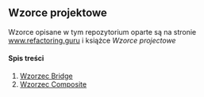 ## Wzorce projektowe

Wzorce opisane w tym repozytorium oparte są na stronie www.refactoring.guru i książce *Wzorce projectowe*

#### Spis treści

1. [Wzorzec Bridge](assets/patterns/Bridge.md)
2. [Wzorzec Composite](assets/patterns/Composite.md)